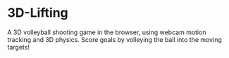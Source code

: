 # 3D-Lifting
A 3D volleyball shooting game in the browser, using webcam motion tracking and 3D physics. Score goals by volleying the ball into the moving targets!
